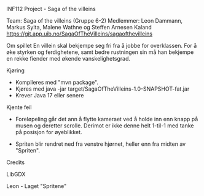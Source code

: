 INF112 Project - Saga of the villeins

Team: Saga of the villeins (Gruppe 6-2)
Medlemmer: Leon Dammann, Markus Sylta, Malene Wathne og Steffen Arnesen Kaland
https://git.app.uib.no/SagaOfTheVilleins/sagaofthevilleins

Om spillet
En villein skal bekjempe seg fri fra å jobbe for overklassen. For å øke styrken og ferdighetene, samt bedre rustningen sin må han bekjempe en rekke fiender med økende vanskelighetsgrad.

Kjøring 
* Kompileres med "mvn package".
* Kjøres med java -jar target/SagaOfTheVilleins-1.0-SNAPSHOT-fat.jar
* Krever Java 17 eller senere

Kjente feil
* Foreløpeling går det ann å flytte kameraet ved å holde inn enn knapp på musen og deretter scrolle.
Derimot er ikke denne helt 1-til-1 med tanke på posisjon for øyeblikket.

* Spriten blir rendret ned fra venstre hjørnet, heller enn fra midten av "Spriten".


Credits

LibGDX

Leon - Laget "Spritene"
